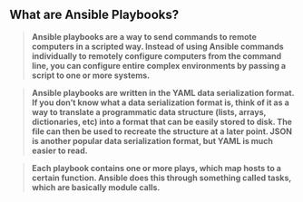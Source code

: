 ## What are Ansible Playbooks?

> **Ansible playbooks are a way to send commands to remote computers in a scripted way. Instead of using Ansible commands individually to remotely configure computers from the command line, you can configure entire complex environments by passing a script to one or more systems.**

> **Ansible playbooks are written in the YAML data serialization format. If you don’t know what a data serialization format is, think of it as a way to translate a programmatic data structure (lists, arrays, dictionaries, etc) into a format that can be easily stored to disk. The file can then be used to recreate the structure at a later point. JSON is another popular data serialization format, but YAML is much easier to read.**

> **Each playbook contains one or more plays, which map hosts to a certain function. Ansible does this through something called tasks, which are basically module calls.**
